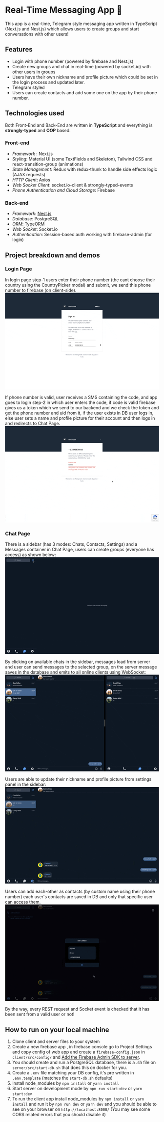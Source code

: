 # Real-Time Messaging App 💬

This app is a real-time, Telegram style messaging app written in TypeScript (Next.js and Nest.js) which allows users to create groups and start conversations with other users!

## Features

-   Login with phone number (powered by firebase and Nest.js)
-   Create new groups and chat in real-time (powered by socket.io) with other users in groups
-   Users have their own nickname and profile picture which could be set in the login process and updated later.
-   Telegram styled
-   Users can create contacts and add some one on the app by their phone number.

## Technologies used

Both Front-End and Back-End are written in **TypeScript** and everything is **strongly-typed** and **OOP** based.

### Front-end

-   _Framework_ : Next.js
-   _Styling_: Material UI (some TextFields and Skeleton), Tailwind CSS and react-transition-group (animations)
-   _State Management_: Redux with redux-thunk to handle side effects logic (AJAX requests)
-   _HTTP Client_: Axios
-   _Web Socket Client_: socket.io-client & strongly-typed-events
-   _Phone Authentication and Cloud Storage_: Firebase

### Back-end

-   _Framework_: [Nest.js](https://docs.nestjs.com/)
-   _Database_: PostgreSQL
-   _ORM_: TypeORM
-   _Web Socket_: Socket.io
-   _Authentication_: Session-based auth working with firebase-admin (for login)

## Project breakdown and demos

### Login Page

In login page step-1 users enter their phone number (the cant choose their country using the CountryPicker modal) and submit, we send this phone number to firebase (on client-side).
![Login Page Step 1](https://raw.githubusercontent.com/so-heil/messaging-app-frontend/master/public/demos/login-1.gif)

If phone number is valid, user receives a SMS containing the code, and app goes to login step-2 in which user enters the code, if code is valid firebase gives us a token which we send to our backend and we check the token and get the phone number and uid from it, if the user exists in DB user logs in, else user sets a name and profile picture for their account and then logs in and redirects to Chat Page.
![Login Page Step 2](https://raw.githubusercontent.com/so-heil/messaging-app-frontend/master/public/demos/login-2.gif)

### Chat Page

There is a sidebar (has 3 modes: Chats, Contacts, Settings) and a Messages container in Chat Page, users can create groups (everyone has access) as shown below:
![Creat Group](https://raw.githubusercontent.com/so-heil/messaging-app-frontend/master/public/demos/create-group.gif)

By clicking on available chats in the sidebar, messages load from server and user can send messages to the selected group, on the server message saves in the database and emits to all online clients using WebSocket:
![Chat](https://raw.githubusercontent.com/so-heil/messaging-app-frontend/master/public/demos/chat-2.gif)

Users are able to update their nickname and profile picture from settings panel in the sidebar:
![Update Profile](https://raw.githubusercontent.com/so-heil/messaging-app-frontend/master/public/demos/update-profile.gif)

Users can add each-other as contacts (by custom name using their phone number) each user's contacts are saved in DB and only that specific user can access them.
![Contacts](https://raw.githubusercontent.com/so-heil/messaging-app-frontend/master/public/demos/contacts.gif)

By the way, every REST request and Socket event is checked that it has been sent from a valid user or not!

## How to run on your local machine

1.  Clone client and server files to your system
2.  Create a new firebase app , in firebase console go to Project Settings and copy config of web app and create a `firebase-config.json` in `client/src/config/` and [Add the Firebase Admin SDK to server](https://firebase.google.com/docs/admin/setup).
3.  You should create and run a PostgreSQL database, there is a .sh file on `server/src/start-db.sh` that does this on docker for you.
4.  Create a `.env` file matching your DB config, it's pre written in `.env.template` (matches the `start-db.sh` defaults)
5.  Install node_modules by `npm install` or `yarn install`
6.  Start server on development mode by `npm run start:dev` or `yarn start:dev`
7.  To run the client app install node_modules by `npm install` or `yarn install` and run it by `npm run dev` or `yarn dev` and you should be able to see on your browser on `http://localhost:8000/` (You may see some CORS related errors that you should disable it)
